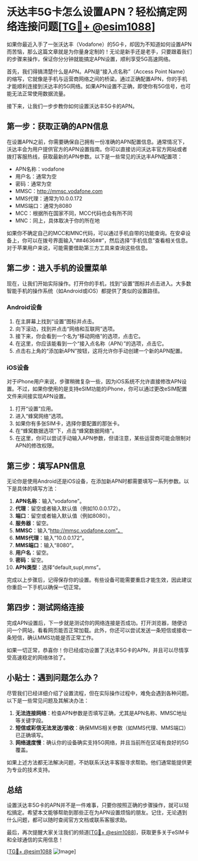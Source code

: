 # 沃达丰5G卡怎么设置APN？轻松搞定网络连接问题[[TG💪+ @esim1088](https://t.me/s/esim1088)]

如果你最近入手了一张沃达丰（Vodafone）的5G卡，却因为不知道如何设置APN而苦恼，那么这篇文章就是为你量身定制的！无论是新手还是老手，只要跟着我们的步骤来操作，保证你分分钟就能搞定APN设置，顺利享受5G高速网络。

首先，我们得搞清楚什么是APN。APN是“接入点名称”（Access Point Name）的缩写，它就像是手机与运营商网络之间的桥梁。通过正确配置APN，你的手机才能顺利连接到沃达丰的5G网络。如果APN设置不正确，即使你有5G信号，也可能无法正常使用数据流量。

接下来，让我们一步步教你如何设置沃达丰5G卡的APN。

## 第一步：获取正确的APN信息

在设置APN之前，你需要确保自己拥有一份准确的APN配置信息。通常情况下，沃达丰会为用户提供官方的APN设置指南。你可以直接访问沃达丰官方网站或者拨打客服热线，获取最新的APN参数。以下是一些常见的沃达丰APN配置项：

- APN名称：vodafone
- 用户名：通常为空
- 密码：通常为空
- MMSC：http://mmsc.vodafone.com
- MMS代理：通常为10.0.0.172
- MMS端口：通常为8080
- MCC：根据所在国家不同，MCC代码也会有所不同
- MNC：同上，具体取决于你的所在地

如果你不确定自己的MCC和MNC代码，可以通过手机自带的功能查询。在安卓设备上，你可以在拨号界面输入“*#*#4636#*#*”，然后选择“手机信息”查看相关信息。对于苹果用户来说，可能需要借助第三方工具来查询这些信息。

## 第二步：进入手机的设置菜单

现在，让我们开始实际操作。打开你的手机，找到“设置”图标并点击进入。大多数智能手机的操作系统（如Android或iOS）都提供了类似的设置路径。

### Android设备

1. 在主屏幕上找到“设置”图标并点击。
2. 向下滚动，找到并点击“网络和互联网”选项。
3. 接下来，你会看到一个名为“移动网络”的选项，点击它。
4. 在这里，你应该能看到一个“接入点名称（APN）”的选项，点击它。
5. 点击右上角的“添加新APN”按钮，这将允许你手动创建一个新的APN配置。

### iOS设备

对于iPhone用户来说，步骤稍微复杂一些，因为iOS系统不允许直接修改APN设置。不过，如果你使用的是支持eSIM功能的iPhone，你可以通过更改eSIM配置文件来间接实现APN设置。

1. 打开“设置”应用。
2. 进入“蜂窝网络”选项。
3. 如果你有多张SIM卡，选择你要配置的那张卡。
4. 在“蜂窝数据选项”下，点击“蜂窝数据网络”。
5. 在这里，你可以尝试手动输入APN参数，但请注意，某些运营商可能会限制对APN的修改权限。

## 第三步：填写APN信息

无论你是使用Android还是iOS设备，在添加新APN时都需要填写一系列参数。以下是具体的填写方法：

1. **APN名称**：输入“vodafone”。
2. **代理**：留空或者输入默认值（例如10.0.0.172）。
3. **端口**：留空或者输入默认值（例如8080）。
4. **服务器**：留空。
5. **MMSC**：输入“http://mmsc.vodafone.com”。
6. **MMS代理**：输入“10.0.0.172”。
7. **MMS端口**：输入“8080”。
8. **用户名**：留空。
9. **密码**：留空。
10. **APN类型**：选择“default,supl,mms”。

完成以上步骤后，记得保存你的设置。有些设备可能需要重启才能生效，因此建议你重启一下手机以确保一切正常。

## 第四步：测试网络连接

完成APN设置后，下一步就是测试你的网络连接是否成功。打开浏览器，随便访问一个网站，看看网页能否正常加载。此外，你还可以尝试发送一条短信或接收一条短信，确认MMS功能是否正常工作。

如果一切正常，恭喜你！你已经成功设置了沃达丰5G卡的APN，并且可以尽情享受高速稳定的网络体验了。

## 小贴士：遇到问题怎么办？

尽管我们已经详细介绍了设置流程，但在实际操作过程中，难免会遇到各种问题。以下是一些常见问题及其解决办法：

1. **无法连接网络**：检查APN参数是否填写正确，尤其是APN名称、MMSC地址等关键字段。
2. **短信或彩信无法发送/接收**：确保MMS相关参数（如MMS代理、MMS端口）已正确填写。
3. **网络速度慢**：确认你的设备确实支持5G网络，并且当前所在区域有良好的5G覆盖。

如果上述方法都无法解决问题，不妨联系沃达丰客服寻求帮助。他们通常能提供更为专业的技术支持。

## 总结

设置沃达丰5G卡的APN并不是一件难事，只要你按照正确的步骤操作，就可以轻松搞定。希望本文能够帮助到那些正在为APN设置烦恼的朋友。记住，无论遇到什么问题，都可以随时查阅官方文档或联系客服求助。

最后，再次提醒大家关注我们的频道[[TG💪+ @esim1088](https://t.me/s/esim1088)]，获取更多关于eSIM卡和全球通信的实用信息！

[[TG💪+ @esim1088](https://t.me/s/esim1088) ![Image](https://i.postimg.cc/4NQfJmqS/Snipaste-2025-05-13-00-14-12.png)]